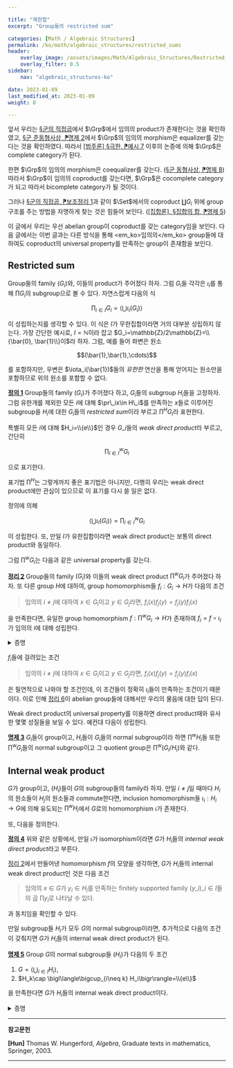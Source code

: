 ```yaml
---

title: "제한합"
excerpt: "Group들의 restricted sum"

categories: [Math / Algebraic Structures]
permalink: /ko/math/algebraic_structures/restricted_sums
header:
    overlay_image: /assets/images/Math/Algebraic_Structures/Restricted_sums.png
    overlay_filter: 0.5
sidebar: 
    nav: "algebraic_structures-ko"

date: 2023-01-09
last_modified_at: 2023-01-09
weight: 8

---
```


앞서 우리는 [§군의 직접곱](/ko/math/algebraic_structures/direct_products)에서 $\Grp$에서 임의의 product가 존재한다는 것을 확인하였고, [§군 준동형사상, ⁋명제 2](/ko/math/algebraic_structures/group_homomorphisms)에서 $\Grp$의 임의의 morphism은 equalizer를 갖는다는 것을 확인하였다. 따라서 [\[범주론\] §극한, ⁋예시 7](/ko/math/category_theory/limits#ex7) 이후의 논증에 의해 $\Grp$은 complete category가 된다. 

한편 $\Grp$의 임의의 morphism은 coequalizer를 갖는다. ([§군 동형사상, ⁋명제 8](/ko/math/algebraic_structures/isomorphism_theorems#prop8)) 따라서 $\Grp$이 임의의 coproduct를 갖는다면, $\Grp$은 cocomplete category가 되고 따라서 bicomplete category가 될 것이다. 

그러나 [§군의 직접곱, ⁋보조정리 1](/ko/math/algebraic_structures/direct_products#lem1)과 같이 $\Set$에서의 coproduct $\coprod G_i$ 위에 group 구조를 주는 방법을 자명하게 찾는 것은 힘들어 보인다. ([\[집합론\], §집합의 합, ⁋명제 5](/ko/math/set_theory/sum_of_sets#prop5))

이 글에서 우리는 우선 abelian group이 coproduct를 갖는 category임을 보인다. 다음 글에서는 이번 글과는 다른 방식을 통해 <em_ko>임의의</em_ko> group들에 대하여도 coproduct의 universal property를 만족하는 group이 존재함을 보인다.

## Restricted sum

Group들의 family $(G_i)$와, 이들의 product가 주어졌다 하자. 그럼 $G_i$들 각각은 $\iota_i$를 통해 $\prod G_i$의 subgroup으로 볼 수 있다. 자연스럽게 다음의 식

$$\prod_{i\in I} G_i=\left\langle\bigcup \iota_i(G_i)\right\rangle$$

이 성립하는지를 생각할 수 있다. 이 식은 $I$가 무한집합이라면 거의 대부분 성립하지 않는다. 가장 간단한 예시로, $I=\mathbb{N}$이라 잡고 $G_i=\mathbb{Z}/2\mathbb{Z}=\\{\bar{0}, \bar{1}\\}이$라 하자. 그럼, 예를 들어 좌변은 원소

$$(\bar{1},\bar{1},\cdots)$$

를 포함하지만, 우변은 $\iota_i(\bar{1})$들의 *유한한* 연산을 통해 얻어지는 원소만을 포함하므로 위의 원소를 포함할 수 없다.

<div class="definition" markdown="1">

<ins id="def1">**정의 1**</ins> Group들의 family $(G_i)$가 주어졌다 하고, $G_i$들의 subgroup $H_i$들을 고정하자. 그럼 유한개를 제외한 모든 $i$에 대해 $\pr\_ix\in H\_i$를 만족하는 $x$들로 이루어진 subgroup을 $H_i$에 대한 $G_i$들의 *restricted sum*이라 부르고 $\prod^H G_i$라 표현한다.

특별히 모든 $i$에 대해 $H_i=\\{e\\}$인 경우 $G\_i$들의 *weak direct product*라 부르고, 간단히

$${\prod_{i\in I}}^w G_i$$

으로 표기한다.

</div>

표기법 $\prod^H$는 그렇게까지 좋은 표기법은 아니지만, 다행히 우리는 weak direct product에만 관심이 있으므로 이 표기를 다시 쓸 일은 없다. 

정의에 의해

$$\left\langle\bigcup \iota_i(G_i)\right\rangle={\prod_{i\in I}}^w G_i$$

이 성립한다. 또, 만일 $I$가 유한집합이라면 weak direct product는 보통의 direct product와 동일하다.

그럼 $\prod^wG_i$는 다음과 같은 universal property를 갖는다.

<div class="proposition" markdown="1">

<ins id="thm2">**정리 2**</ins> Group들의 family $(G_i)$와 이들의 weak direct product $\prod^w G_i$가 주어졌다 하자. 또 다른 group $H$에 대하여, group homomorphism들 $f_i:G_i\rightarrow H$가 다음의 조건

> 임의의 $i\neq j$에 대하여 $x\in G_i$이고 $y\in G_j$라면, $f_i(x)f_j(y)=f_j(y)f_i(x)$
 
을 만족한다면, 유일한 group homomorphism $f:\prod^w G_i\rightarrow H$가 존재하여 $f_i=f\circ\iota_i$가 임의의 $i$에 대해 성립한다. 

</div>
<details class="proof" markdown="1">
<summary>증명</summary>

우선 유일성부터 보이자. 만일 $f, f'$가 위의 식을 만족한다면, 이들은 $\bigcup\iota_i(G_i)$에서 같은 값을 가져야 하므로 $\prod^w G_i$에서도 같은 값을 가져야 하고 따라서 $f=f'$여야 한다.

이제 $f$의 존재성을 보여야 한다. 임의의 $x\in \prod^w G_i$에 대하여, $f(x)$를 다음의 식

$$f(x)=\prod_{i\in I} f_i(\pr_ix)$$

으로 정의하자. 이 때 $\prod$는 일반적인 원소들의 곱을 의미한다. $x$는 $\prod^w G_i$의 원소이므로, 우번의 $f_i(\pr_ix)$는 유한개의 $i$를 제외하면 모두 항등원이고, 따라서 이 곱은 잘 정의된다. 

식 $f_i=f\circ\iota_i$가 성립하는 것은 자명하고, $f$가 group homomorphism인 것은 임의의 $x,y\in\prod^wG_i$에 대해

$$f(xy)=\prod_{i\in I}f_i(\pr_i(xy))=\prod_{i\in I}f_i(\pr_ix)f_i(\pr_iy)$$

가 성립하므로, $\pr_i(xy)$가 $e_i$가 아니도록 하는 유한개의 값만 골라 이 index들을 $1,\ldots, n$이라 하면

$$f_1(\pr_1x)f_1(\pr_1y)f_2(\pr_2x)f_2(\pr_2y)\cdots f_n(\pr_nx)f_n(\pr_ny)$$

가 되고, 이 때 $f_i(\pr_ix)$와 $f_j(\pr_jy)$는 $i\neq j$라면 항상 commute하므로 이 식을

$$f_1(\pr_1x)f_2(\pr_2x)\cdots f_n(\pr_nx)f_1(\pr_1y)f_2(\pr_2y)\cdots f_n(\pr_ny)$$

으로 바꾸어 쓸 수 있다. 따라서 $f(xy)=f(x)f(y)$이고 $f$는 group homomorphism이 된다. $f_i=f\circ\iota_i$인 것은 자명하다.

</details>

$f_i$들에 걸려있는 조건

> 임의의 $i\neq j$에 대하여 $x\in G_i$이고 $y\in G_j$라면, $f_i(x)f_j(y)=f_j(y)f_i(x)$

은 필연적으로 나와야 할 조건인데, 이 조건들이 정확히 $\iota_i$들이 만족하는 조건이기 때문이다. 이로 인해 [정리 6](#thm6)이 abelian group들에 대해서만 우리의 물음에 대한 답이 된다.

Weak direct product의 universal property를 이용하면 direct product때와 유사한 몇몇 성질들을 보일 수 있다. 예컨대 다음이 성립한다.

<div class="proposition" markdown="1">

<ins id="prop3">**명제 3**</ins> $G_i$들이 group이고, $H_i$들이 $G_i$들의 normal subgroup이라 하면 $\prod^w H_i$들 또한 $\prod^w G_i$들의 normal subgroup이고 그 quotient group은 $\prod^w (G_i/H_i)$와 같다.

</div>

## Internal weak product

$G$가 group이고, $(H_i)$들이 $G$의 subgroup들의 family라 하자. 만일 $i\neq j$일 때마다 $H_i$의 원소들이 $H_j$의 원소들과 commute한다면, inclusion homomorphism들 $\iota_i:H_i\rightarrow G$에 의해 유도되는 $\prod^w H_i$에서 $G$로의 homomorphism $\iota$가 존재한다.

또, 다음을 정의한다.

<div class="definition" markdown="1">

<ins id="def4">**정의 4**</ins>  위와 같은 상황에서, 만일 $\iota$가 isomorphism이라면 $G$가 $H_i$들의 *internal weak direct product*라고 부른다. 

</div>

[정리 2](#thm2)에서 만들어낸 homomorphism $f$의 모양을 생각하면, $G$가 $H_i$들의 internal weak direct product인 것은 다음 조건

> 임의의 $x\in G$가 $y_i\in H_i$를 만족하는 finitely supported family $(y\_i)\_{i\in I}$들의 곱 $\prod y_i$로 나타날 수 있다.

과 동치임을 확인할 수 있다. 

만일 subgroup들 $H_i$가 모두 $G$의 normal subgroup이라면, 추가적으로 다음의 조건이 갖춰지면 $G$가 $H_i$들의 internal weak direct product가 된다.

<div class="proposition" markdown="1">

<ins id="prop5">**명제 5**</ins> Group $G$의 normal subgroup들 $(H_i)$가 다음의 두 조건

1. $G=\bigl\langle\bigcup_{i\in I} H_i\bigr\rangle$,
2. $H_k\cap \bigl\langle\bigcup_{i\neq k} H_i\bigr\rangle=\\{e\\}$

을 만족한다면 $G$가 $H_i$들의 internal weak direct product이다.

</div>
<details class="proof" markdown="1">
<summary>증명</summary>

우선 2번 조건은 특히 $H_i\cap H_j=\\{e\\}$가 모든 pair $i\neq j$에 대해 성립한다는 것을 보여준다. 이제 $x_i\in H_i,x_j\in H_j$를 임의로 택하면, 

$$x_ix_jx_i^{-1}x_j^{-1}=x_i\bigl(x_jx_i^{-1}x_j^{-1}\bigr)=\bigl(x_ix_jx_i^{-1}\bigr)x_j^{-1}\in H_i\cap H_j=\{e\}$$

으로부터 $H_i$와 $H_j$의 원소들이 commute한다는 것을 안다. 따라서 inclusion homomorphism $\iota_i$들이 [정리 2](#thm2)에서와 같이 $\iota$를 잘 유도한다.

$G$가 $H_i$들의 internal weak direct product임을 보이기 위해서는 이렇게 유도된 $\iota$가 isomorphism인 것을 보여야 한다. 우선 1번 조건에 의해, 임의의 $a\in G$는 $\bigcup H_i$들의 *finite*한 operation들을 통해 얻어진다. 또 $H_i$들이 서로 commute하므로, $a$를 

$$a=\prod_{i\in I} h_i=\prod_{i\in I}\iota_i(h_i),\qquad\text{$\supp(h_i)$ finite and $h_i\in H_i$}$$

로 적을 수 있다. $h=\prod_{i\in I} \iota_i(h_i)\in\prod^w H_i$라 하면, 

$$a=\prod_{i\in I}\iota_i(h_i)=\iota_i\left(\prod_{i\in I}h_i\right)=\iota_i(h)$$

이므로 $\iota$는 surjective이다.

이제 $\iota(a)=e$라 하자. 그럼 각 항들이 $H_i$에 속하는 finitely supported family $(a_i)$에 대하여 $a=(a_i)_{i\in I}$로 쓸 수 있다. 다음의 식  

$$\iota(a)=\prod_{i\in I}\iota_i(a_i)=\prod_{i\in I} a_i=e$$
  
으로부터, 만일 $\supp(a_i)$가 하나 이상의 원소를 갖고, $i\in\supp(a_i)$라 하면

$$a_i^{-1}=\prod_{j\in I\setminus\{i\}}a_j\in H_i\cap \left\langle\bigcup_{j\neq i} H_i\right\rangle=\{e\}$$

가 되어 $i\in\supp(a_i)$라는 가정에 모순이다. 따라서 $\supp(a_i)$는 공집합이고 $a$는 항등원이다. 

</details>


---

**참고문헌**

**[Hun]** Thomas W. Hungerford, *Algebra*, Graduate texts in mathematics, Springer, 2003.

---